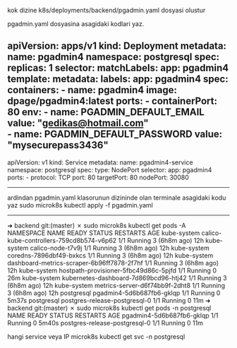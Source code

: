 kok dizine k8s/deployments/backend/pgadmin.yaml dosyasi olustur

pgadmin.yaml dosyasina asagidaki kodlari yaz.

apiVersion: apps/v1
kind: Deployment
metadata:
  name: pgadmin4
  namespace: postgresql
spec:
  replicas: 1
  selector:
    matchLabels:
      app: pgadmin4
  template:
    metadata:
      labels:
        app: pgadmin4
    spec:
      containers:
      - name: pgadmin4
        image: dpage/pgadmin4:latest
        ports:
        - containerPort: 80
        env:
        - name: PGADMIN_DEFAULT_EMAIL
          value: "gedikas@hotmail.com"     
        - name: PGADMIN_DEFAULT_PASSWORD
          value: "mysecurepass3436"
---
apiVersion: v1
kind: Service
metadata:
  name: pgadmin4-service
  namespace: postgresql
spec:
  type: NodePort
  selector:
    app: pgadmin4
  ports:
    - protocol: TCP
      port: 80
      targetPort: 80
      nodePort: 30080

---
ardindan pgadmin.yaml klasorunun dizininde olan terminale asagidaki kodu yaz 
sudo microk8s kubectl apply -f pgadmin.yaml

---

➜  backend git:(master) ✗ sudo microk8s kubectl get pods -A           
NAMESPACE     NAME                                         READY   STATUS    RESTARTS       AGE
kube-system   calico-kube-controllers-759cd8b574-v6p62     1/1     Running   3 (6h8m ago)   12h
kube-system   calico-node-t7v9j                            1/1     Running   3 (6h8m ago)   12h
kube-system   coredns-7896dbf49-bxkcs                      1/1     Running   3 (6h8m ago)   12h
kube-system   dashboard-metrics-scraper-6b96ff7878-2f7hf   1/1     Running   3 (6h8m ago)   12h
kube-system   hostpath-provisioner-5fbc49d86c-5pjfd        1/1     Running   0              26m
kube-system   kubernetes-dashboard-7d869bcd96-htj42        1/1     Running   3 (6h8m ago)   12h
kube-system   metrics-server-d6f74bb9f-2dht8               1/1     Running   3 (6h8m ago)   12h
postgresql    pgadmin4-5d6b687fb6-gklqp                    1/1     Running   0              5m37s
postgresql    postgres-release-postgresql-0                1/1     Running   0              11m
➜  backend git:(master) ✗ sudo microk8s kubectl get pods -n postgresql
NAME                            READY   STATUS    RESTARTS   AGE
pgadmin4-5d6b687fb6-gklqp       1/1     Running   0          5m40s
postgres-release-postgresql-0   1/1     Running   0          11m


hangi service veya IP 
microk8s kubectl get svc -n postgresql